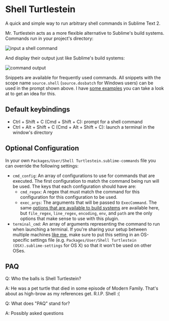 Shell Turtlestein
=================

A quick and simple way to run arbitrary shell commands in Sublime Text 2.

Mr. Turtlestein acts as a more flexible alternative to Sublime's build systems.
Commands run in your project's directory:

![input a shell command](https://img.skitch.com/20120207-m5g6dkrbhj2ed9pt9wn42rg7yc.jpg)

And display their output just like Sublime's build systems:

![command output](https://img.skitch.com/20120207-e4wwrfr7s8tyds7rptfesxi65p.jpg)

Snippets are available for frequently used commands.  All snippets with the
scope name `source.shell` (`source.dosbatch` for Windows users) can be used in
the prompt shown above.  I have
[some examples](https://github.com/misfo/Sublime-Packages/tree/master/User/Snippets/Shell)
you can take a look at to get an idea for this.


Default keybindings
-------------------
* Ctrl + Shift + C (Cmd + Shift + C): prompt for a shell command
* Ctrl + Alt + Shift + C (Cmd + Alt + Shift + C): launch a terminal in the
  window's directory


Optional Configuration
----------------------
In your own `Packages/User/Shell Turtlestein.sublime-commands` file you can
override the following settings:

  * `cmd_config`: An array of configurations to use for commands that are
  	executed.  The first configuration to match the command being run will be
  	used.  The keys that each configuration should have are:
  	* `cmd_regex`: A regex that must match the command for this configuration
  	  for this configuration to be used.
  	* `exec_args`: The arguments that will be passed to `ExecCommand`.  The same
  	  [options that are available to build systems](http://sublimetext.info/docs/en/reference/build_systems.html)
  	  are available here, but `file_regex`, `line_regex`, `encoding`, `env`, and
  	  `path` are the only options that make sense to use with this plugin.
  * `terminal_cmd`: An array of arguments representing the command to run when
    launching a terminal.  If you're sharing your setup between multiple
    machines [like me](https://github.com/misfo/Sublime-Packages), make sure to
    put this setting in an OS-specific settings file
    (e.g. `Packages/User/Shell Turtlestein (OSX).sublime-settings` for OS X)
    so that it won't be used on other OSes.


PAQ
---
Q: Who the balls is Shell Turtlestein?

A: He was a pet turtle that died in some episode of Modern Family.  That's about
   as high-brow as my references get.  R.I.P. Shell :(

Q: What does "PAQ" stand for?

A: Possibly asked questions